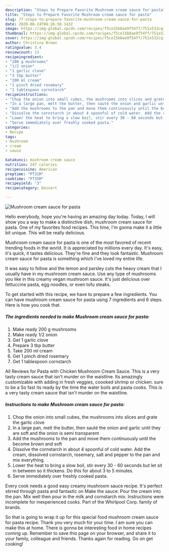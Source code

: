 ```yaml
---
description: "Steps to Prepare Favorite Mushroom cream sauce for pasta"
title: "Steps to Prepare Favorite Mushroom cream sauce for pasta"
slug: 77-steps-to-prepare-favorite-mushroom-cream-sauce-for-pasta
date: 2020-06-24T04:26:50.143Z
image: https://img-global.cpcdn.com/recipes/f5ce15b8ae9f54ff/751x532cq70/mushroom-cream-sauce-for-pasta-recipe-main-photo.jpg
thumbnail: https://img-global.cpcdn.com/recipes/f5ce15b8ae9f54ff/751x532cq70/mushroom-cream-sauce-for-pasta-recipe-main-photo.jpg
cover: https://img-global.cpcdn.com/recipes/f5ce15b8ae9f54ff/751x532cq70/mushroom-cream-sauce-for-pasta-recipe-main-photo.jpg
author: Christina Brown
ratingvalue: 3.4
reviewcount: 13
recipeingredient:
- "200 g mushrooms"
- "1/2 onion"
- "1 garlic clove"
- "3 tbp butter"
- "200 ml cream"
- "1 pinch dried rosemary"
- "1 tablespoon cornstarch"
recipeinstructions:
- "Chop the onion into small cubes, the mushrooms into slices and grate the garlic clove"
- "In a large pan, melt the butter, then sauté the onion and garlic until they are soft and the onion is semi transparent"
- "Add the mushrooms to the pan and move them continuously until the become brown and soft"
- "Dissolve the cornstarch in about 4 spoonful of cold water. Add the cream, dissolved cornstarch, rosemary, salt and pepper to the pan and mix everything."
- "Lower the heat to bring a slow boil, stir every 30 - 60 seconds but let sit in between so it thickens. Do this for about 3 to 5 minutes."
- "Serve immediately over freshly cooked pasta."
categories:
- Recipe
tags:
- mushroom
- cream
- sauce

katakunci: mushroom cream sauce 
nutrition: 247 calories
recipecuisine: American
preptime: "PT31M"
cooktime: "PT35M"
recipeyield: "3"
recipecategory: Dessert

---
```



![Mushroom cream sauce for pasta](https://img-global.cpcdn.com/recipes/f5ce15b8ae9f54ff/751x532cq70/mushroom-cream-sauce-for-pasta-recipe-main-photo.jpg)

Hello everybody, hope you're having an amazing day today. Today, I will show you a way to make a distinctive dish, mushroom cream sauce for pasta. One of my favorites food recipes. This time, I'm gonna make it a little bit unique. This will be really delicious.

Mushroom cream sauce for pasta is one of the most favored of recent trending foods in the world. It is appreciated by millions every day. It's easy, it's quick, it tastes delicious. They're fine and they look fantastic. Mushroom cream sauce for pasta is something which I've loved my entire life.

It was easy to follow and the lemon and parsley cuts the heavy cream that I usually have in my mushroom cream sauce. Use any type of mushrooms you like in this creamy vegan mushroom sauce. It&#39;s just delicious over fettuccine pasta, egg noodles, or even tofu steaks.


To get started with this recipe, we have to prepare a few ingredients. You can have mushroom cream sauce for pasta using 7 ingredients and 6 steps. Here is how you cook that.

<!--inarticleads1-->

##### The ingredients needed to make Mushroom cream sauce for pasta:

1. Make ready 200 g mushrooms
1. Make ready 1/2 onion
1. Get 1 garlic clove
1. Prepare 3 tbp butter
1. Take 200 ml cream
1. Get 1 pinch dried rosemary
1. Get 1 tablespoon cornstarch


All Reviews for Pasta with Chicken Mushroom Cream Sauce. This is a very tasty cream sauce that isn&#39;t murder on the waistline. Its amazingly customizable with adding in fresh veggies, coooked shrimp or chicken. sure to be a So fast its ready by the time the water boils and pasta cooks. This is a very tasty cream sauce that isn&#39;t murder on the waistline. 

<!--inarticleads2-->

##### Instructions to make Mushroom cream sauce for pasta:

1. Chop the onion into small cubes, the mushrooms into slices and grate the garlic clove
1. In a large pan, melt the butter, then sauté the onion and garlic until they are soft and the onion is semi transparent
1. Add the mushrooms to the pan and move them continuously until the become brown and soft
1. Dissolve the cornstarch in about 4 spoonful of cold water. Add the cream, dissolved cornstarch, rosemary, salt and pepper to the pan and mix everything.
1. Lower the heat to bring a slow boil, stir every 30 - 60 seconds but let sit in between so it thickens. Do this for about 3 to 5 minutes.
1. Serve immediately over freshly cooked pasta.


Every cook needs a good easy creamy mushroom sauce recipe. It&#39;s perfect stirred through pasta and fantastic on Make the sauce: Pour the cream into the pan. Mix well then pour in the milk and cornstarch mix. Instructions were incomplete for inexperienced cooks. Part of the Whirlpool Corp. family of brands. 

So that is going to wrap it up for this special food mushroom cream sauce for pasta recipe. Thank you very much for your time. I am sure you can make this at home. There is gonna be interesting food in home recipes coming up. Remember to save this page on your browser, and share it to your family, colleague and friends. Thanks again for reading. Go on get cooking!
